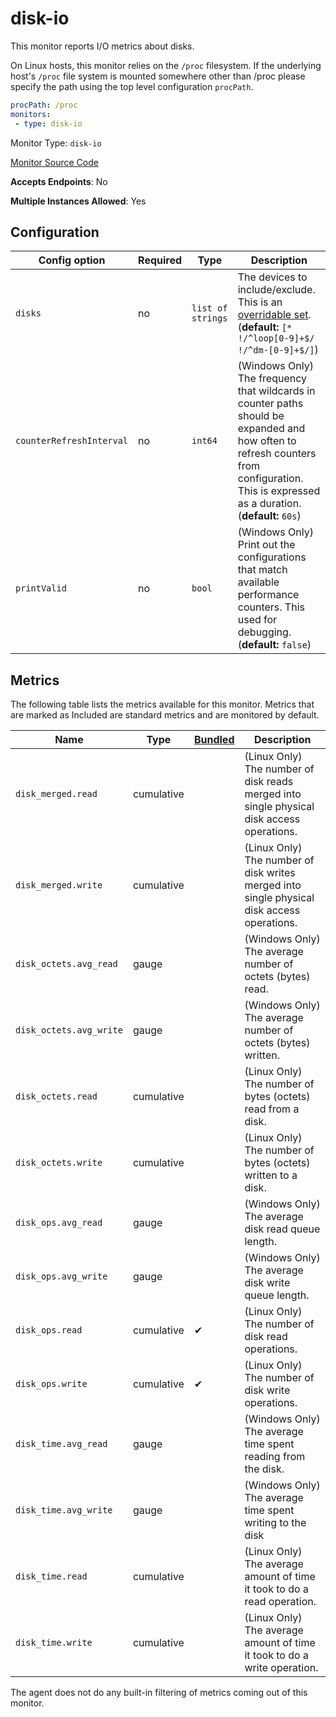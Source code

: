 <!--- GENERATED BY gomplate from scripts/docs/monitor-page.md.tmpl --->

# disk-io

This monitor reports I/O metrics about disks.

On Linux hosts, this monitor relies on the `/proc` filesystem.
If the underlying host's `/proc` file system is mounted somewhere other than
/proc please specify the path using the top level configuration `procPath`.

```yaml
procPath: /proc
monitors:
 - type: disk-io
```


Monitor Type: `disk-io`

[Monitor Source Code](https://github.com/signalfx/signalfx-agent/tree/master/internal/monitors/diskio)

**Accepts Endpoints**: No

**Multiple Instances Allowed**: Yes

## Configuration

| Config option | Required | Type | Description |
| --- | --- | --- | --- |
| `disks` | no | `list of strings` | The devices to include/exclude. This is an [overridable set](https://docs.signalfx.com/en/latest/integrations/agent/filtering.html#overridable-filters). (**default:** `[* !/^loop[0-9]+$/ !/^dm-[0-9]+$/]`) |
| `counterRefreshInterval` | no | `int64` | (Windows Only) The frequency that wildcards in counter paths should be expanded and how often to refresh counters from configuration. This is expressed as a duration. (**default:** `60s`) |
| `printValid` | no | `bool` | (Windows Only) Print out the configurations that match available performance counters.  This used for debugging. (**default:** `false`) |




## Metrics

The following table lists the metrics available for this monitor. Metrics that are marked as Included are standard metrics and are monitored by default.

| Name | Type | [Bundled](https://docs.signalfx.com/en/latest/admin-guide/usage.html#about-custom-bundled-and-high-resolution-metrics) | Description |
| ---  | ---  | ---    | ---         |
| `disk_merged.read` | cumulative |  | (Linux Only) The number of disk reads merged into single physical disk access operations. |
| `disk_merged.write` | cumulative |  | (Linux Only) The number of disk writes merged into single physical disk access operations. |
| `disk_octets.avg_read` | gauge |  | (Windows Only) The average number of octets (bytes) read. |
| `disk_octets.avg_write` | gauge |  | (Windows Only) The average number of octets (bytes) written. |
| `disk_octets.read` | cumulative |  | (Linux Only) The number of bytes (octets) read from a disk. |
| `disk_octets.write` | cumulative |  | (Linux Only) The number of bytes (octets) written to a disk. |
| `disk_ops.avg_read` | gauge |  | (Windows Only) The average disk read queue length. |
| `disk_ops.avg_write` | gauge |  | (Windows Only) The average disk write queue length. |
| `disk_ops.read` | cumulative | ✔ | (Linux Only) The number of disk read operations. |
| `disk_ops.write` | cumulative | ✔ | (Linux Only) The number of disk write operations. |
| `disk_time.avg_read` | gauge |  | (Windows Only) The average time spent reading from the disk. |
| `disk_time.avg_write` | gauge |  | (Windows Only) The average time spent writing to the disk |
| `disk_time.read` | cumulative |  | (Linux Only) The average amount of time it took to do a read operation. |
| `disk_time.write` | cumulative |  | (Linux Only) The average amount of time it took to do a write operation. |


The agent does not do any built-in filtering of metrics coming out of this
monitor.


